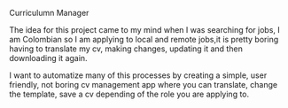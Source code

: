 Curriculumn Manager

The idea for this project came to my mind when I was searching for jobs, I am Colombian
so I am applying to local and remote jobs,it is pretty boring having to translate my cv, making changes, updating it and then downloading it again.

I want to automatize many of this processes by creating a simple, user friendly, not boring cv management app where you can translate, change the template, save a cv depending of the role you are applying to.

